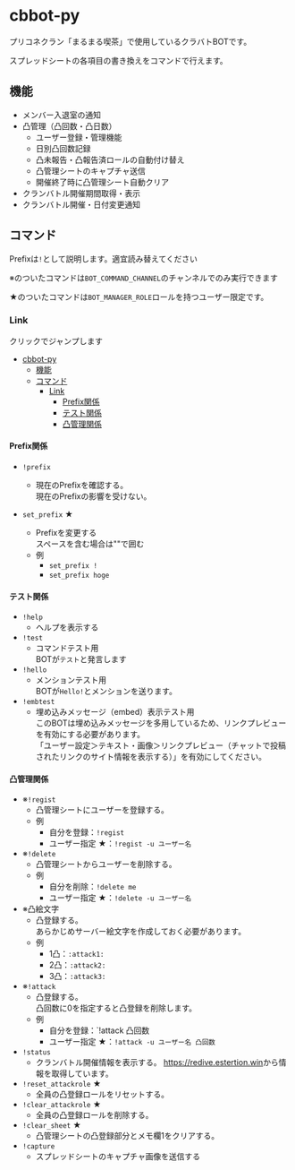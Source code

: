 # cbbot-py

プリコネクラン「まるまる喫茶」で使用しているクラバトBOTです。

スプレッドシートの各項目の書き換えをコマンドで行えます。


## 機能

- メンバー入退室の通知
- 凸管理（凸回数・凸日数）
  - ユーザー登録・管理機能
  - 日別凸回数記録
  - 凸未報告・凸報告済ロールの自動付け替え
  - 凸管理シートのキャプチャ送信
  - 開催終了時に凸管理シート自動クリア
- クランバトル開催期間取得・表示
- クランバトル開催・日付変更通知


## コマンド

Prefixは`!`として説明します。適宜読み替えてください

※のついたコマンドは`BOT_COMMAND_CHANNEL`のチャンネルでのみ実行できます

★のついたコマンドは`BOT_MANAGER_ROLE`ロールを持つユーザー限定です。

### Link

クリックでジャンプします

- [cbbot-py](#cbbot-py)
  - [機能](#機能)
  - [コマンド](#コマンド)
    - [Link](#link)
      - [Prefix関係](#prefix関係)
      - [テスト関係](#テスト関係)
      - [凸管理関係](#凸管理関係)

#### Prefix関係

- `!prefix`
  - 現在のPrefixを確認する。  
    現在のPrefixの影響を受けない。

- `set_prefix` ★
  
  - Prefixを変更する  
    スペースを含む場合は""で囲む
  - 例
    - `set_prefix !`
    - `set_prefix hoge`

#### テスト関係

- `!help`
  - ヘルプを表示する
- `!test`
  - コマンドテスト用  
    BOTが`テスト`と発言します
- `!hello`
  - メンションテスト用  
    BOTが`Hello!`とメンションを送ります。
- `!embtest`
  - 埋め込みメッセージ（embed）表示テスト用  
    このBOTは埋め込みメッセージを多用しているため、リンクプレビューを有効にする必要があります。  
    「ユーザー設定＞テキスト・画像＞リンクプレビュー（チャットで投稿されたリンクのサイト情報を表示する）」を有効にしてください。

#### 凸管理関係

- ※`!regist`
  - 凸管理シートにユーザーを登録する。
  - 例
    - 自分を登録：`!regist`
    - ユーザー指定 ★：`!regist -u ユーザー名`
- ※`!delete`
  - 凸管理シートからユーザーを削除する。
  - 例
    - 自分を削除：`!delete me`
    - ユーザー指定 ★：`!delete -u ユーザー名`
- ※凸絵文字
  - 凸登録する。  
    あらかじめサーバー絵文字を作成しておく必要があります。
  - 例
    - 1凸：`:attack1:`
    - 2凸：`:attack2:`
    - 3凸：`:attack3:`
- ※`!attack`
  - 凸登録する。  
    凸回数に0を指定すると凸登録を削除します。
  - 例
    - 自分を登録：`!attack 凸回数
    - ユーザー指定 ★：`!attack -u ユーザー名 凸回数`
- `!status`
  - クランバトル開催情報を表示する。
    <https://redive.estertion.win>から情報を取得しています。
- `!reset_attackrole` ★
  - 全員の凸登録ロールをリセットする。
- `!clear_attackrole` ★
  - 全員の凸登録ロールを削除する。
- `!clear_sheet` ★
  - 凸管理シートの凸登録部分とメモ欄1をクリアする。
- `!capture`
  - スプレッドシートのキャプチャ画像を送信する


<!-- 
## 設定

herokuで動かすことを前提としています。

Heroku CLIを予めインストールしておいてください。
<https://devcenter.heroku.com/articles/heroku-cli>


### Add-ons

以下のアドオンを使用しています。  
アプリ作成後に追加してください。

- [cloudcube](https://elements.heroku.com/addons/cloudcube)・・・設定したprefixの値を再起動後も保持するために使用

### Buildpack

以下のビルドパックが必要です。  
アプリ作成後に追加してください。

- heroku-buildpack-python <https://elements.heroku.com/buildpacks/heroku/heroku-buildpack-python>
- heroku-buildpack-apt <https://elements.heroku.com/buildpacks/heroku/heroku-buildpack-apt> -->
<!-- 
### 環境変数

1. `.env.example`ファイルの内容を編集後、`.env`にリネーム。

2. heroku-config をインストール（初回のみ）

   ```bash
   $ heroku plugins:install heroku-config
   Installing plugin heroku-config... installed v1.5.3
   ```

3. .envファイル内の環境変数をherokuに適用する

   ```bash
   $ heroku config:push -a アプリ名
   Successfully wrote settings to Heroku!
   ```

参考：<https://qiita.com/MosamosaPoodle/items/6e3b64feb22153fd33b8> -->

<!-- 
### timezone

タイムゾーンをUTCからJSTに変更する必要があります。

```bash
$ heroku config:add TZ=Asia/Tokyo -a アプリ名
Setting TZ and restarting ⬢ cbbot-py... done, v15
TZ: Asia/Tokyo
```

参考：<https://qiita.com/Horie1024/items/85688099707610f70fa6> -->

